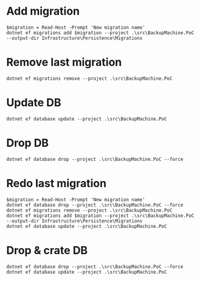 # Add migration

```shell
$migration = Read-Host -Prompt 'New migration name'
dotnet ef migrations add $migration --project .\src\BackupMachine.PoC --output-dir Infrastructure\Persistence\Migrations
```

# Remove last migration

```shell
dotnet ef migrations remove --project .\src\BackupMachine.PoC
```

# Update DB

```shell
dotnet ef database update --project .\src\BackupMachine.PoC
```

# Drop DB

```shell
dotnet ef database drop --project .\src\BackupMachine.PoC --force
```

# Redo last migration

```shell
$migration = Read-Host -Prompt 'New migration name'
dotnet ef database drop --project .\src\BackupMachine.PoC --force
dotnet ef migrations remove --project .\src\BackupMachine.PoC
dotnet ef migrations add $migration --project .\src\BackupMachine.PoC --output-dir Infrastructure\Persistence\Migrations
dotnet ef database update --project .\src\BackupMachine.PoC

```

# Drop & crate DB

```shell
dotnet ef database drop --project .\src\BackupMachine.PoC --force
dotnet ef database update --project .\src\BackupMachine.PoC

```
